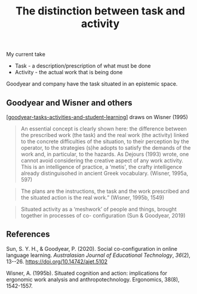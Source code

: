 ﻿---
backlinks:
- title: 'Dealing with bad relationships by turning BAD: An LMS migration case study'
  url: /memex/sense/Paper-Ideas/deal-with-bad-relationships.html
title: The distinction between task and activity
---
My current take

- Task - a description/prescription of what must be done
- Activity - the actual work that is being done

Goodyear and company have the task situated in an epistemic space.

## Goodyear and Wisner and others

[[goodyear-tasks-activities-and-student-learning]] draws on Wisner (1995)

> An essential concept is clearly shown here: the difference between the prescribed work (the task) and the real work (the activity) linked to the concrete difficulties of the situation, to their perception by the operator, to the strategies (s)he adopts to satisfy the demands of the work and, in particular, to the hazards. As Dejours (1993) wrote, one cannot avoid considering the creative aspect of any work activity.  This is an intelligence of practice, a ‘metis', the crafty intelligence already distinguisohed in ancient Greek vocabulary. (Wisner, 1995a, 597) 

> The plans are the instructions, the task and the work prescribed and the situated action is the real work.” (Wisner, 1995b, 1549)

> Situated activity as a ‘meshwork’ of people and things, brought together in processes of co- configuration (Sun & Goodyear, 2019)


## References

Sun, S. Y. H., & Goodyear, P. (2020). Social co-configuration in online language learning. *Australasian Journal of Educational Technology*, *36*(2), 13--26\. <https://doi.org/10.14742/ajet.5102>

Wisner, A. (1995b). Situated cognition and action: implications for ergonomic work analysis and anthropotechnology. Ergonomics, 38(8), 1542-1557.

[//begin]: # "Autogenerated link references for markdown compatibility"
[goodyear-tasks-activities-and-student-learning]: goodyear-tasks-activities-and-student-learning "Tasks, activities and student learning"
[//end]: # "Autogenerated link references"